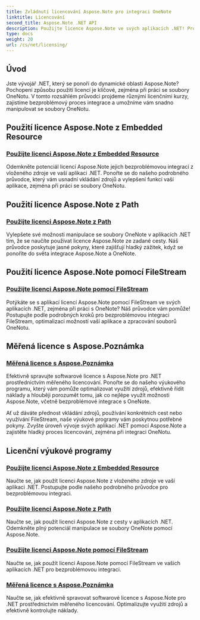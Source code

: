 ```yaml
---
title: Zvládnutí licencování Aspose.Note pro integraci OneNote
linktitle: Licencování
second_title: Aspose.Note .NET API
description: Použijte licence Aspose.Note ve svých aplikacích .NET! Prozkoumejte podrobné průvodce pro vkládání zdrojů, používání cest, FileStream a efektivní měřené licencování.
type: docs
weight: 20
url: /cs/net/licensing/
---
```

## Úvod

Jste vývojář .NET, který se ponoří do dynamické oblasti Aspose.Note? Pochopení způsobu použití licencí je klíčové, zejména při práci se soubory OneNotu. V tomto rozsáhlém průvodci projdeme různými licenčními kurzy, zajistíme bezproblémový proces integrace a umožníme vám snadno manipulovat se soubory OneNotu.

## Použití licence Aspose.Note z Embedded Resource
### [Použijte licenci Aspose.Note z Embedded Resource](./apply-license-embedded-resource/)

Odemkněte potenciál licencí Aspose.Note jejich bezproblémovou integrací z vloženého zdroje ve vaší aplikaci .NET. Ponořte se do našeho podrobného průvodce, který vám usnadní vkládání zdrojů a vylepšení funkcí vaší aplikace, zejména při práci se soubory OneNotu.

## Použití licence Aspose.Note z Path
### [Použijte licenci Aspose.Note z Path](./apply-license-from-path/)

Vylepšete své možnosti manipulace se soubory OneNote v aplikacích .NET tím, že se naučíte používat licence Aspose.Note ze zadané cesty. Náš průvodce poskytuje jasné pokyny, které zajišťují hladký zážitek, když se ponoříte do světa integrace Aspose.Note a OneNote.

## Použití licence Aspose.Note pomocí FileStream
### [Použijte licenci Aspose.Note pomocí FileStream](./apply-license-using-filestream/)

Potýkáte se s aplikací licencí Aspose.Note pomocí FileStream ve svých aplikacích .NET, zejména při práci s OneNote? Náš průvodce vám pomůže! Postupujte podle podrobných kroků pro bezproblémovou integraci FileStream, optimalizaci možností vaší aplikace a zpracování souborů OneNotu.

## Měřená licence s Aspose.Poznámka
### [Měřená licence s Aspose.Poznámka](./metered-licensing/)

Efektivně spravujte softwarové licence s Aspose.Note pro .NET prostřednictvím měřeného licencování. Ponořte se do našeho výukového programu, který vám pomůže optimalizovat využití zdrojů, efektivně řídit náklady a hlouběji porozumět tomu, jak co nejlépe využít možnosti Aspose.Note, včetně bezproblémové integrace s OneNote.

Ať už dáváte přednost vkládání zdrojů, používání konkrétních cest nebo využívání FileStream, naše výukové programy vám poskytnou potřebné pokyny. Zvyšte úroveň vývoje svých aplikací .NET pomocí Aspose.Note a zajistěte hladký proces licencování, zejména při integraci OneNotu.
## Licenční výukové programy
### [Použijte licenci Aspose.Note z Embedded Resource](./apply-license-embedded-resource/)
Naučte se, jak použít licenci Aspose.Note z vloženého zdroje ve vaší aplikaci .NET. Postupujte podle našeho podrobného průvodce pro bezproblémovou integraci.
### [Použijte licenci Aspose.Note z Path](./apply-license-from-path/)
Naučte se, jak použít licenci Aspose.Note z cesty v aplikacích .NET. Odemkněte plný potenciál manipulace se soubory OneNote pomocí Aspose.Note.
### [Použijte licenci Aspose.Note pomocí FileStream](./apply-license-using-filestream/)
Naučte se, jak použít licenci Aspose.Note pomocí FileStream ve vašich aplikacích .NET pro bezproblémovou integraci.
### [Měřená licence s Aspose.Poznámka](./metered-licensing/)
Naučte se, jak efektivně spravovat softwarové licence s Aspose.Note pro .NET prostřednictvím měřeného licencování. Optimalizujte využití zdrojů a efektivně kontrolujte náklady.